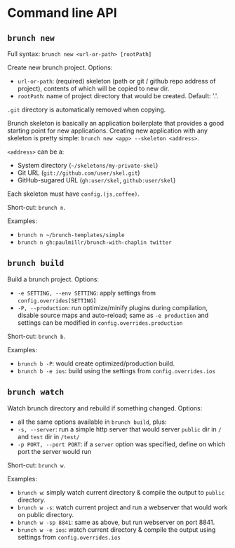 # Command line API

## `brunch new`

Full syntax: `brunch new <url-or-path> [rootPath]`

Create new brunch project. Options:

* `url-or-path`: (required) skeleton (path or
git / github repo address of project), contents of which will be copied to new dir.
* `rootPath`: name of project directory that would be created. Default: '.'.

`.git` directory is automatically removed when copying.

Brunch skeleton is basically an application boilerplate that provides a good starting point for new applications. Creating new application with any skeleton is pretty simple: `brunch new <app> --skeleton <address>`.

`<address>` can be a:

* System directory (`~/skeletons/my-private-skel`)
* Git URL (`git://github.com/user/skel.git`)
* GitHub-sugared URL (`gh:user/skel`, `github:user/skel`)

Each skeleton must have `config.(js,coffee)`.

Short-cut: `brunch n`.

Examples:

* `brunch n ~/brunch-templates/simple`
* `brunch n gh:paulmillr/brunch-with-chaplin twitter`

## `brunch build`

Build a brunch project. Options:

* `-e SETTING, --env SETTING`: apply settings from `config.overrides[SETTING]`
* `-P, --production`: run optimize/minify plugins during compilation, disable source maps and auto-reload; same as `-e production` and settings can be modified in `config.overrides.production`

Short-cut: `brunch b`.

Examples:

* `brunch b -P`: would create optimized/production build.
* `brunch b -e ios`: build using the settings from `config.overrides.ios`

## `brunch watch`

Watch brunch directory and rebuild if something changed. Options:

* all the same options available in `brunch build`, plus:
* `-s, --server`: run a simple http server that would server `public` dir in `/` and `test` dir in `/test/`
* `-p PORT, --port PORT`: if a `server` option was specified, define on which port the server would run

Short-cut: `brunch w`.

Examples:

* `brunch w`: simply watch current directory &amp; compile the output to `public` directory.
* `brunch w -s`: watch current project and run a webserver that would work on public directory.
* `brunch w -sp 8841`: same as above, but run webserver on port 8841.
* `brunch w -e ios`: watch current directory &amp; compile the output using settings from `config.overrides.ios`
